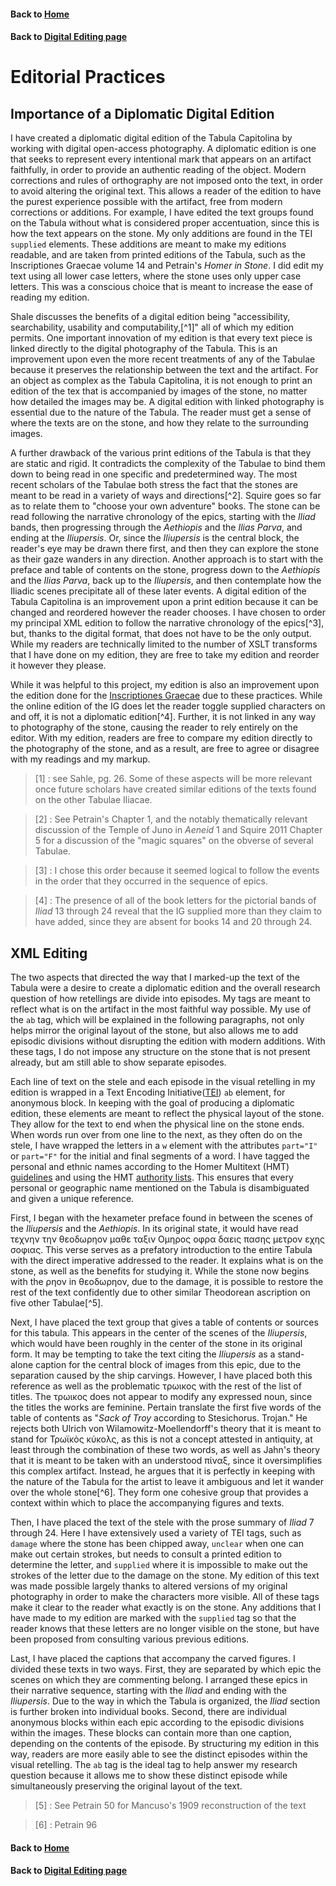 
#### Back to [Home](https://brclar15.github.io/tabulaCapitolina/)
#### Back to [Digital Editing page](digitalEditing.md)



# Editorial Practices

## Importance of a Diplomatic Digital Edition

I have created a diplomatic digital edition of the Tabula Capitolina by working with digital open-access photography. A diplomatic edition is one that seeks to represent every intentional mark that appears on an artifact faithfully, in order to provide an authentic reading of the object. Modern corrections and rules of orthography are not imposed onto the text, in order to avoid altering the original text. This allows a reader of the edition to have the purest experience possible with the artifact, free from modern corrections or additions. For example, I have edited the text groups found on the Tabula without what is considered proper accentuation, since this is how the text appears on the stone. My only additions are found in the TEI `supplied` elements. These additions are meant to make my editions readable, and are taken from printed editions of the Tabula, such as the Inscriptiones Graecae volume 14 and Petrain's *Homer in Stone*. I did edit my text using all lower case letters, where the stone uses only upper case letters. This was a conscious choice that is meant to increase the ease of reading my edition. 



Shale discusses the benefits of a digital edition being "accessibility, searchability, usability and computability,[^1]" all of which my edition permits. One important innovation of my edition is that every text piece is linked directly to the digital photography of the Tabula. This is an improvement upon even the more recent treatments of any of the Tabulae because it preserves the relationship between the text and the artifact. For an object as complex as the Tabula Capitolina, it is not enough to print an edition of the tex that is accompanied by images of the stone, no matter how detailed the images may be. A digital edition with linked photography is essential due to the nature of the Tabula. The reader must get a sense of where the texts are on the stone, and how they relate to the surrounding images. 

A further drawback of the various print editions of the Tabula is that they are static and rigid. It contradicts the complexity of the Tabulae to bind them down to being read in one specific and predetermined way. The most recent scholars of the Tabulae both stress the fact that the stones are meant to be read in a variety of ways and directions[^2]. Squire goes so far as to relate them to "choose your own adventure" books. The stone can be read following the narrative chronology of the epics, starting with the *Iliad* bands, then progressing through the *Aethiopis* and the *Ilias Parva*, and ending at the *Iliupersis*. Or, since the *Iliupersis* is the central block, the reader's eye may be drawn there first, and then they can explore the stone as their gaze wanders in any direction. Another approach is to start with the preface and table of contents on the stone, progress down to the *Aethiopis* and the *Ilias Parva*, back up to the *Iliupersis*, and then contemplate how the Iliadic scenes precipitate all of these later events. A digital edition of the Tabula Capitolina is an improvement upon a print edition because it can be changed and reordered however the reader chooses. I have chosen to order my principal XML edition to follow the narrative chronology of the epics[^3], but, thanks to the digital format, that does not have to be the only output. While my readers are technically limited to the number of XSLT transforms that I have done on my edition, they are free to take my edition and reorder it however they please. 

While it was helpful to this project, my edition is also an improvement upon the edition done for the [Inscriptiones Graecae](http://epigraphy.packhum.org/text/141269?&bookid=26&location=8) due to these practices. While the online edition of the IG does let the reader toggle supplied characters on and off, it is not a diplomatic edition[^4]. Further, it is not linked in any way to photography of the stone, causing the reader to rely entirely on the editor. With my edition, readers are free to compare my edition directly to the photography of the stone, and as a result, are free to agree or disagree with my readings and my markup. 

> [1] : see Sahle, pg. 26. Some of these aspects will be more relevant once future scholars have created similar editions of the texts found on the other Tabulae Iliacae.

> [2] : See Petrain's Chapter 1, and the notably thematically relevant discussion of the Temple of Juno in *Aeneid* 1 and Squire 2011 Chapter 5 for a discussion of the "magic squares" on the obverse of several Tabulae.
	
> [3] : I chose this order because it seemed logical to follow the events in the order that they occurred in the sequence of epics. 

> [4] : The presence of all of the book letters for the pictorial bands of *Iliad* 13 through 24 reveal that the IG supplied more than they claim to have added, since they are absent for books 14 and 20 through 24.


## XML Editing

The two aspects that directed the way that I marked-up the text of the Tabula were a desire to create a diplomatic edition and the overall research question of how retellings are divide into episodes. My tags are meant to reflect what is on the artifact in the most faithful way possible. My use of the `ab` tag, which will be explained in the following paragraphs, not only helps mirror the original layout of the stone, but also allows me to add episodic divisions without disrupting the edition with modern additions. With these tags, I do not impose any structure on the stone that is not present already, but am still able to show separate episodes. 

Each line of text on the stele and each episode in the visual retelling in my edition is wrapped in a Text Encoding Initiative([TEI](http://www.tei-c.org/index.xml)) `ab` element, for anonymous block. In keeping with the goal of producing a diplomatic edition, these elements are meant to reflect the physical layout of the stone. They allow for the text to end when the physical line on the stone ends. When words run over from one line to the next, as they often do on the stele, I have wrapped the letters in a `w` element with the attributes `part="I"` or `part="F"` for the initial and final segments of a word. I have tagged the personal and ethnic names according to the Homer Multitext (HMT) [guidelines](http://homermultitext.github.io/hmt-docs/) and using the HMT [authority lists](https://github.com/homermultitext/hmt-authlists/tree/master/data). This ensures that every personal or geographic name mentioned on the Tabula is disambiguated and given a unique reference. 

First, I began with the hexameter preface found in between the scenes of the *Iliupersis* and the *Aethiopis*. In its original state, it would have read τεχνην την θεοδωρηον μαθε ταξιν Ομηρος οφρα δαεις πασης μετρον εχης σοφιας. This verse serves as a prefatory introduction to the entire Tabula with the direct imperative addressed to the reader. It explains what is on the stone, as well as the benefits for studying it. While the stone now begins with the ρηον in θεοδωρηον, due to the damage, it is possible to restore the rest of the text confidently due to other similar Theodorean ascription on five other Tabulae[^5]. 

Next, I have placed the text group that gives a table of contents or sources for this tabula. This appears in the center of the scenes of the *Iliupersis*, which would have been roughly in the center of the stone in its original form. It may be tempting to take the text citing the *Iliupersis* as a stand-alone caption for the central block of images from this epic, due to the separation caused by the ship carvings. However, I have placed both this reference as well as the problematic τρωικος with the rest of the list of titles. The τρωικος does not appear to modify any expressed noun, since the titles the works are feminine. Pertain translate the first five words of the table of contents as "*Sack of Troy* according to Stesichorus. Trojan." He rejects both Ulrich von Wilamowitz-Moellendorff's theory that it is meant to stand for Τρωϊκὸς κύκολς, as this is not a concept attested in antiquity, at least through the combination of these two words, as well as Jahn's theory that it is meant to be taken with an understood πίναξ, since it oversimplifies this complex artifact. Instead, he argues that it is perfectly in keeping with the nature of the Tabula for the artist to leave it ambiguous and let it wander over the whole stone[^6]. They form one cohesive group that provides a context within which to place the accompanying figures and texts. 

Then, I have placed the text of the stele with the prose summary of *Iliad* 7 through 24. Here I have extensively used a variety of TEI tags, such as `damage` where the stone has been chipped away, `unclear` when one can make out certain strokes, but needs to consult a printed edition to determine the letter, and `supplied` where it is impossible to make out the strokes of the letter due to the damage on the stone. My edition of this text was made possible largely thanks to altered versions of my original photography in order to make the characters more visible. All of these tags make it clear to the reader what exactly is on the stone. Any additions that I have made to my edition are marked with the `supplied` tag so that the reader knows that these letters are no longer visible on the stone, but have been proposed from consulting various previous editions. 

Last, I have placed the captions that accompany the carved figures. I divided these texts in two ways. First, they are separated by which epic the scenes on which they are commenting belong. I arranged these epics in their narrative sequence, starting with the *Iliad* and ending with the *Iliupersis*. Due to the way in which the Tabula is organized, the *Iliad* section is further broken into individual books. Second, there are individual anonymous blocks within each epic according to the episodic divisions within the images. These blocks can contain more than one caption, depending on the contents of the episode. By structuring my edition in this way, readers are more easily able to see the distinct episodes within the visual retelling. The `ab` tag is the ideal tag to help answer my research question because it allows me to show these distinct episode while simultaneously preserving the original layout of the text. 


> [5] : See Petrain 50 for Mancuso's 1909 reconstruction of the text

> [6] : Petrain 96





#### Back to [Home](https://brclar15.github.io/tabulaCapitolina/)
#### Back to [Digital Editing page](digitalEditing.md)
